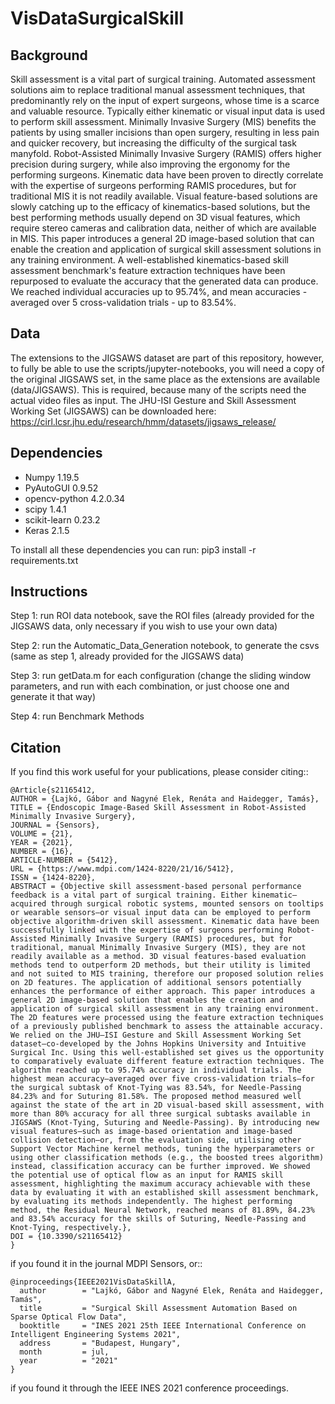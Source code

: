 # VisDataSurgicalSkill

## Background
Skill assessment is a vital part of surgical training. Automated assessment solutions aim to replace traditional manual assessment techniques, that predominantly rely on the input of expert surgeons, whose time is a scarce and valuable resource. Typically either kinematic or visual input data is used to perform skill assessment. Minimally Invasive Surgery (MIS) benefits the patients by using smaller incisions than open surgery, resulting in less pain and quicker recovery, but increasing the difficulty of the surgical task manyfold. Robot-Assisted Minimally Invasive Surgery (RAMIS) offers higher precision during surgery, while also improving the ergonomy for the performing surgeons. Kinematic data have been proven to directly correlate with the expertise of surgeons performing RAMIS procedures, but for traditional MIS it is not readily available. Visual feature-based solutions are slowly catching up to the efficacy of kinematics-based solutions, but the best performing methods usually depend on 3D visual features, which require stereo cameras and calibration data, neither of which are available in MIS. This paper introduces a general 2D image-based solution that can enable the creation and application of surgical skill assessment solutions in any training environment. A well-established kinematics-based skill assessment benchmark's feature extraction techniques have been repurposed to evaluate the accuracy that the generated data can produce. We reached individual accuracies up to 95.74%, and mean accuracies - averaged over 5 cross-validation trials - up to 83.54%.

## Data
The extensions to the JIGSAWS dataset are part of this repository, however, to fully be able to use the scripts/jupyter-notebooks, you will need a copy of the original JIGSAWS set, in the same place as the extensions are available (data/JIGSAWS). This is required, because many of the scripts need the actual video files as input. The JHU-ISI Gesture and Skill Assessment Working Set (JIGSAWS) can be downloaded here: https://cirl.lcsr.jhu.edu/research/hmm/datasets/jigsaws_release/

Dependencies
------------

* Numpy 1.19.5
* PyAutoGUI 0.9.52
* opencv-python 4.2.0.34
* scipy 1.4.1
* scikit-learn 0.23.2
* Keras  2.1.5

To install all these dependencies you can run:
    pip3 install -r requirements.txt


## Instructions
Step 1: run ROI data notebook, save the ROI files (already provided for the JIGSAWS data, only necessary if you wish to use your own data)

Step 2: run the Automatic\_Data\_Generation notebook, to generate the csvs (same as step 1, already provided for the JIGSAWS data)

Step 3: run getData.m for each configuration (change the sliding window parameters, and run with each combination, or just choose one and generate it that way)

Step 4: run Benchmark Methods


Citation
----------

If you find this work useful for your publications, please consider citing::

    @Article{s21165412,
    AUTHOR = {Lajkó, Gábor and Nagyné Elek, Renáta and Haidegger, Tamás},
    TITLE = {Endoscopic Image-Based Skill Assessment in Robot-Assisted Minimally Invasive Surgery},
    JOURNAL = {Sensors},
    VOLUME = {21},
    YEAR = {2021},
    NUMBER = {16},
    ARTICLE-NUMBER = {5412},
    URL = {https://www.mdpi.com/1424-8220/21/16/5412},
    ISSN = {1424-8220},
    ABSTRACT = {Objective skill assessment-based personal performance feedback is a vital part of surgical training. Either kinematic—acquired through surgical robotic systems, mounted sensors on tooltips or wearable sensors—or visual input data can be employed to perform objective algorithm-driven skill assessment. Kinematic data have been successfully linked with the expertise of surgeons performing Robot-Assisted Minimally Invasive Surgery (RAMIS) procedures, but for traditional, manual Minimally Invasive Surgery (MIS), they are not readily available as a method. 3D visual features-based evaluation methods tend to outperform 2D methods, but their utility is limited and not suited to MIS training, therefore our proposed solution relies on 2D features. The application of additional sensors potentially enhances the performance of either approach. This paper introduces a general 2D image-based solution that enables the creation and application of surgical skill assessment in any training environment. The 2D features were processed using the feature extraction techniques of a previously published benchmark to assess the attainable accuracy. We relied on the JHU–ISI Gesture and Skill Assessment Working Set dataset—co-developed by the Johns Hopkins University and Intuitive Surgical Inc. Using this well-established set gives us the opportunity to comparatively evaluate different feature extraction techniques. The algorithm reached up to 95.74% accuracy in individual trials. The highest mean accuracy—averaged over five cross-validation trials—for the surgical subtask of Knot-Tying was 83.54%, for Needle-Passing 84.23% and for Suturing 81.58%. The proposed method measured well against the state of the art in 2D visual-based skill assessment, with more than 80% accuracy for all three surgical subtasks available in JIGSAWS (Knot-Tying, Suturing and Needle-Passing). By introducing new visual features—such as image-based orientation and image-based collision detection—or, from the evaluation side, utilising other Support Vector Machine kernel methods, tuning the hyperparameters or using other classification methods (e.g., the boosted trees algorithm) instead, classification accuracy can be further improved. We showed the potential use of optical flow as an input for RAMIS skill assessment, highlighting the maximum accuracy achievable with these data by evaluating it with an established skill assessment benchmark, by evaluating its methods independently. The highest performing method, the Residual Neural Network, reached means of 81.89%, 84.23% and 83.54% accuracy for the skills of Suturing, Needle-Passing and Knot-Tying, respectively.},
    DOI = {10.3390/s21165412}
    }

if you found it in the journal MDPI Sensors, or::

    @inproceedings{IEEE2021VisDataSkillA,
      author        = "Lajkó, Gábor and Nagyné Elek, Renáta and Haidegger, Tamás",
      title         = "Surgical Skill Assessment Automation Based on Sparse Optical Flow Data",
      booktitle     = "INES 2021 25th IEEE International Conference on Intelligent Engineering Systems 2021",
      address       = "Budapest, Hungary",
      month         = jul,
      year          = "2021"
    }
if you found it through the IEEE INES 2021 conference proceedings.
